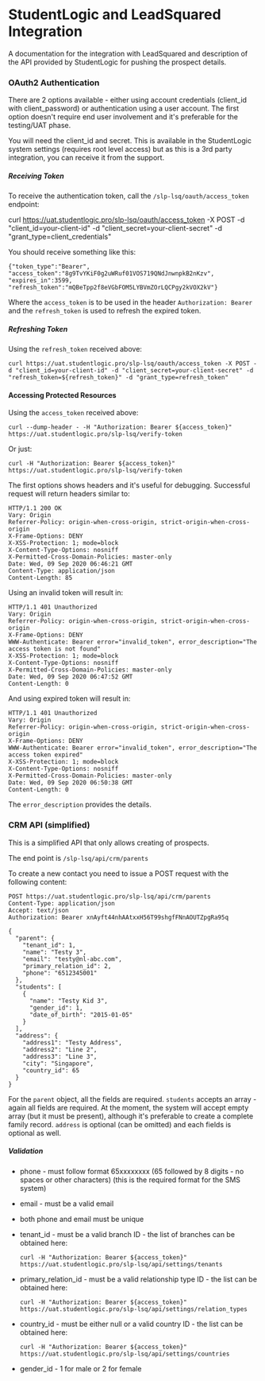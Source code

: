 # StudentLogic and LeadSquared Integration

A documentation for the integration with LeadSquared and description of the API provided by StudentLogic for pushing the prospect details.

### OAuth2 Authentication
There are 2 options available - either using account credentials (client_id with client_password) or authentication using a user account. The first option doesn't require end user involvement and it's preferable for the testing/UAT phase.

You will need the client_id and secret. This is available in the StudentLogic system settings (requires root level access) but as this is a 3rd party integration, you can receive it from the support.

##### Receiving Token
To receive the authentication token, call the `/slp-lsq/oauth/access_token` endpoint:

  curl https://uat.studentlogic.pro/slp-lsq/oauth/access_token -X POST -d "client_id=your-client-id" -d "client_secret=your-client-secret" -d "grant_type=client_credentials"
  
You should receive something like this:

    {"token_type":"Bearer",
    "access_token":"8g9TvYKiF0g2uWRuf01VOS719QNdJnwnpkB2nKzv",
    "expires_in":3599,
    "refresh_token":"mQBeTpp2f8eVGbFOM5LYBVmZOrLQCPgy2kVOX2kV"}

Where the `access_token` is to be used in the header `Authorization: Bearer ` and the `refresh_token` is used to refresh the expired token.

##### Refreshing Token
Using the `refresh_token` received above:

    curl https://uat.studentlogic.pro/slp-lsq/oauth/access_token -X POST -d "client_id=your-client-id" -d "client_secret=your-client-secret" -d "refresh_token=${refresh_token}" -d "grant_type=refresh_token"
    
#### Accessing Protected Resources
Using the `access_token` received above:

    curl --dump-header - -H "Authorization: Bearer ${access_token}" https://uat.studentlogic.pro/slp-lsq/verify-token

Or just:
    
    curl -H "Authorization: Bearer ${access_token}" https://uat.studentlogic.pro/slp-lsq/verify-token
    
The first options shows headers and it's useful for debugging. Successful request will return headers similar to:
  
    HTTP/1.1 200 OK
    Vary: Origin
    Referrer-Policy: origin-when-cross-origin, strict-origin-when-cross-origin
    X-Frame-Options: DENY
    X-XSS-Protection: 1; mode=block
    X-Content-Type-Options: nosniff
    X-Permitted-Cross-Domain-Policies: master-only
    Date: Wed, 09 Sep 2020 06:46:21 GMT
    Content-Type: application/json
    Content-Length: 85

Using an invalid token will result in:

    HTTP/1.1 401 Unauthorized
    Vary: Origin
    Referrer-Policy: origin-when-cross-origin, strict-origin-when-cross-origin
    X-Frame-Options: DENY
    WWW-Authenticate: Bearer error="invalid_token", error_description="The access token is not found"
    X-XSS-Protection: 1; mode=block
    X-Content-Type-Options: nosniff
    X-Permitted-Cross-Domain-Policies: master-only
    Date: Wed, 09 Sep 2020 06:47:52 GMT
    Content-Length: 0

And using expired token will result in:

    HTTP/1.1 401 Unauthorized
    Vary: Origin
    Referrer-Policy: origin-when-cross-origin, strict-origin-when-cross-origin
    X-Frame-Options: DENY
    WWW-Authenticate: Bearer error="invalid_token", error_description="The access token expired"
    X-XSS-Protection: 1; mode=block
    X-Content-Type-Options: nosniff
    X-Permitted-Cross-Domain-Policies: master-only
    Date: Wed, 09 Sep 2020 06:50:38 GMT
    Content-Length: 0

The `error_description` provides the details.


### CRM API (simplified)
This is a simplified API that only allows creating of prospects.

The end point is `/slp-lsq/api/crm/parents`

To create a new contact you need to issue a POST request with the following content:

    POST https://uat.studentlogic.pro/slp-lsq/api/crm/parents
    Content-Type: application/json
    Accept: text/json
    Authorization: Bearer xnAyft44nhAAtxxH56T99shgfFNnAOUTZpgRa95q

    {
      "parent": {
        "tenant_id": 1,
        "name": "Testy 3",
        "email": "testy@nl-abc.com",
        "primary_relation_id": 2,
        "phone": "6512345001"
      },
      "students": [
        {
          "name": "Testy Kid 3",
          "gender_id": 1,
          "date_of_birth": "2015-01-05"
        }
      ],
      "address": {
        "address1": "Testy Address",
        "address2": "Line 2",
        "address3": "Line 3",
        "city": "Singapore",
        "country_id": 65
      }
    }

For the `parent` object, all the fields are required. `students` accepts an array - again all fields are required. At the moment, the system will accept empty array (but it must be present), although it's preferable to create a complete family record. `address` is optional (can be omitted) and each fields is optional as well.

##### Validation
- phone - must follow format 65xxxxxxxx (65 followed by 8 digits - no spaces or other characters) (this is the required format for the SMS system)
- email - must be a valid email
- both phone and email must be unique
- tenant_id - must be a valid branch ID - the list of branches can be obtained here:

      curl -H "Authorization: Bearer ${access_token}" https://uat.studentlogic.pro/slp-lsq/api/settings/tenants
      
- primary_relation_id - must be a valid relationship type ID - the list can be obtained here:

      curl -H "Authorization: Bearer ${access_token}" https://uat.studentlogic.pro/slp-lsq/api/settings/relation_types

- country_id - must be either null or a valid country ID - the list can be obtained here:

      curl -H "Authorization: Bearer ${access_token}" https://uat.studentlogic.pro/slp-lsq/api/settings/countries
- gender_id - 1 for male or 2 for female
